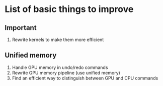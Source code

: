 # List of basic things to improve
## Important
1. Rewrite kernels to make them more efficient

## Unified memory
1. Handle GPU memory in undo/redo commands
2. Rewrite GPU memory pipeline (use unified memory)
3. Find an efficient way to distinguish between GPU and CPU commands
